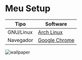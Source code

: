 # Meu Setup

Tipo            | Software
--------------- | ---------------
GNU/Linux       | [Arch Linux](https://www.archlinux.org/)
Navegador       | [Google Chrome](https://www.google.com/intl/pt-BR/chrome/)



![wallpaper](/imagens/wallpaper-01.jpg)
